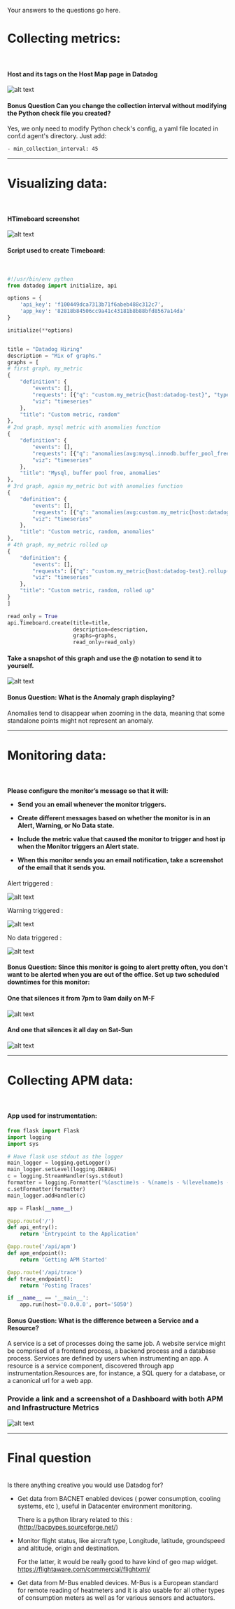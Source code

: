 Your answers to the questions go here.

<h1>Collecting metrics:</h1><br>

<h4>Host and its tags on the Host Map page in Datadog</h4>

![alt text](https://lh3.googleusercontent.com/gLfPsk9qtFoHbXBjhYvaCaRiTE8lttrL3FUYogAhoqHuGjBKTN51PbGlk4TpzyZdIdC440lEPb1u7yGju-QVARX-2jSxfnR4FkgmVoIwxTwHb_UuVpye-rl7C8x5HM2U0QgKfrBseYqu0sW7ANymBFoTIpZhQm__E7jH8mkNdkDYYcIR9zVHl6TNYZYro8zHbZQD5XyfVd3l2MrSmTwZxxNQTqwf9fEgk4cc1JJbNLeA7ciPL3KneVsd6L52N6nAjchWD301zO5ZnTnciRWV5bvdbnoU5ZD5xIqjE2GLHVubWmjw2SZzSnRxNc22lCl-RSjrbkVWS09nf6ldeLDovGte6vB3GKTm92Jc_-jPyJMQ-tzCJ3T9eWR2sB5ndso6Hf0Kbf1GB_x_7eFquxrxhWPjhOEsz6YvMz16GUFp27ZuTQB0wB0vd2TXwDzRBbF-DTiokcYBdToo39LRAveV1o4aU2Lelc5A7-4x7zLrlOqH4zJJafIKLbDRXWV-6EswPSPxvMmSh2NYArlqX0n0BUD1KaC8DGaR7lFJHRfyCir4dlDzPjFH7eE5UlbXP2KQ_wf2DcLyBcebdD4wL1FqCGC6OQj-z-_wUMvcA9eWUlxtlfkTkOnUp-5XIerOf4dwtFR9nS6U2FQmU38hPSCIKoqjF8QI0ekKDNyCMRfSAVAHzbkCiGeTZ7cv_nfuNm8W5Jq9muMENmcRsNMetA=w1514-h901-no-tmp.jpg "Host Map with tags screenshot")


<h4>Bonus Question Can you change the collection interval without modifying the Python check file you created?</h4>
Yes, we only need to modify Python check's config, a yaml file located in conf.d agent's directory. 
Just add:<br>

```- min_collection_interval: 45 ```

<hr>
<h1>Visualizing data:</h1><br>

<h4>HTimeboard screenshot</h4>

![alt text](https://lh3.googleusercontent.com/dg2zXs4JOmt-2r_A26o3K4K14qc6jmuyttfm-y0vLuShHO24dF8EURuYHbc7Ppulg2EFqPQBwupkm3WHywI_hipa2rm9y9RFDAUBxBps2eptseFut3W3rZFgkh_7PNZyfoIzplJKH4C_cSv6gvVO6ePtfeRDdSNKoF7thRnNkIIZVBn_cLErxE3HjFmfZ8rHMxtQ_dV6fPvu1-YnecX_rUm6KK2HtQ6Pv250zZbI4fHp6e030pFTONI93XlVthTr55cYI2cKBGBcrXKq54vpQ39wyuJHN-lm7o6mqweu5klc-qMyCO4Oz1F08fX92LO3dnmB9psYxwYC-IPjKAfNqf3K_Trn2hUUkQt43AJPAalLWaxTNzFLgPTCLtr4tmy2KDyh9gvXwnktmWzFk3P13aYZPGyRXtvks5WhTJRiO5jnEQ5n5juIKCtjaEuEmvx3v47BbfOzLUYVtpcrA1pBrniDKgIwO2VnEjNroVLOFCefWwXCPsnogBVgf5fGHME-YQLBosHr1u-jd0nAUbOqIabRHgmpjPfWlEVQ1G3KN-SPAt4CKbUHstLBEJpbUkAFO9qgwnjCAHKeW7wCh0ZAwLLomU7UuJ75MGcKwYPPALF7KIJB3An-QYf-w89lQTFFsyIJfTvkxV0ksEb40Z7t900EPHQduwpq1HuXLIETrQoVrsw75O5nlBbhqEqG1Mnsw6JY3TMkchoUDe_1QA=w1761-h611-no-tmp.jpg "Timeboard screenshot")

<h4>Script used to create Timeboard:</h4><br>

```python
#!/usr/bin/env python
from datadog import initialize, api

options = {
    'api_key': 'f100449dca7313b71f6abeb488c312c7',
    'app_key': '82818b84506cc9a41c43181b8b88bfd8567a14da'
}

initialize(**options)


title = "Datadog Hiring"
description = "Mix of graphs."
graphs = [
# first graph, my_metric
{
    "definition": {
        "events": [],
        "requests": [{"q": "custom.my_metric{host:datadog-test}", "type": "area"}],
        "viz": "timeseries"
    },
    "title": "Custom metric, random"
},
# 2nd graph, mysql metric with anomalies function
{
    "definition": {
        "events": [],
        "requests": [{"q": "anomalies(avg:mysql.innodb.buffer_pool_free{host:datadog-test}, 'basic', 2)"}],
        "viz": "timeseries"
    },
    "title": "Mysql, buffer pool free, anomalies"
},
# 3rd graph, again my_metric but with anomalies function
{
    "definition": {
        "events": [],
        "requests": [{"q": "anomalies(avg:custom.my_metric{host:datadog-test}, 'basic', 2)"}],
        "viz": "timeseries"
    },
    "title": "Custom metric, random, anomalies"
},
# 4th graph, my_metric rolled up
{
    "definition": {
        "events": [],
        "requests": [{"q": "custom.my_metric{host:datadog-test}.rollup(avg,3600)"}],
        "viz": "timeseries"
    },
    "title": "Custom metric, random, rolled up"
}
]

read_only = True
api.Timeboard.create(title=title,
                     description=description,
                     graphs=graphs,
                     read_only=read_only)
```
<h4>Take a snapshot of this graph and use the @ notation to send it to yourself.</h4>

![alt text](https://lh3.googleusercontent.com/zeBznAXleciYlxginvEYTBWfxWNRbvSLGznk7fsoOizJTg0rqAYfH7xk-MnDnuHkg0DYa69uiyN0wAFokQY4gb6hpbKuQsltb0ZcY1mYbkiT4VkM-WpubKqP9GrtvjG2zdB7RHLGKCZJ1oeglDdLIS7qqn3jdm80Xk4sKaAxkZ18gk0tQw6qyvONf0zzTVIvX9crh0qoHDBoSSy3iJANNm5X8gHitlOB94F5zwlq0oAlii4dQtzYVCWXjvGKNaF-XejjsMGyFWHSrFUrSVzs3axAXZfn01MJMRvvvAB7wnmi19-a4KtpyKS72okjogHXzhJBzJ8BFx3MXsexKooyWYEfvD96QrTawvqxQpWUsQYxreXuKFZNYgVT8AIl2DfYSnuqoT-vC4T1YTaHEbYP6Gm5bpubqElSL8AbWGHi7xf3yDrNEbXf3TCEzTTcOzqvyA1M_mq_-FIQwZ3jt660Mw4gJusJU8IHBMsWpiGiZtVcz5Kz_eBGgSSh4Jpij_z04qYEieLgfUsqUq0DfJB8IvsMNT9kes2Sqe1pqSJHmOz4Hc9sNxmUsFg5agJn_jP6JxBj04Qa4Ja80Mrbl0XJi6csBJyezmjX3hF8YogD4a8MMRavZFtt1MV3ZOtbCLaWlA6_HyNCmWQceBT1R775bboCnBy1wme9MW-4oBsABeUs-eAREATztQj4wuOyC4eO6RuSmJvaf76N9yRW9g=w707-h583-no-tmp.jpg "my_metric 5 min timeframe")

<h4>Bonus Question: What is the Anomaly graph displaying?</h4>
Anomalies tend to disappear when zooming in the data, meaning that some standalone points might not represent an anomaly.

<hr>
<h1>Monitoring data:</h1><br>

<h4>Please configure the monitor’s message so that it will:

 - Send you an email whenever the monitor triggers.

 - Create different messages based on whether the monitor is in an Alert, Warning, or No Data state.

 - Include the metric value that caused the monitor to trigger and host ip when the Monitor triggers an Alert state.

 - When this monitor sends you an email notification, take a screenshot of the email that it sends you.</h4>
 
 Alert triggered :
 
   ![alt text](https://lh3.googleusercontent.com/Svyf9W725SWKb3KItUQkab3tw_cQTlGIqLPMp7EWX164eS8vqRFwaU58DrJcRuyRO4BypvtGqk9cHyPqEyk18O78_6cgY4uyH17YZU7uUSQ7J8IPa2kCxCAcKzcBbV-W3vSL4WYKV_9aCpNKiAnWVmN0r8ix7Q1_5_rQN0lkHCXB_P2eiRPkmH1oQmSqrs5iMu1-o4wzSfiUeBS0q-KYM_DiAcGWuS7l8fNRGv4joKUz4lV-RVz2sZdYc7Qz6mEY65M6bVneF9Btktpcuo3LIAw5n80hMczyuxrnPdGHeRoQtCq7PvoUeqbCm2yX_RqrKBktnwWQ3OoSjqm8P6avPs0UwO3GIVXYo4NyWk5Bu5NbNNyeLhv9u5_DKHkvMfLIMCDjTtGnMtb04e3ltu6sib_TnnvE2impFblqbqSF-2RD0btW5RNJPxKm8D_9WhxnUu7WS7keFN46dFaYrGB0-mt-4-PHfnstw2S53MJJiML7ooGpIPR5d8GQxkwPLNGOg9VNqaHGB7gvIZhpQXTd79BzDK2bBxPpAZGt0B9Ax1kMMJ6pwsTq-Iq8G8JusTFy00SV_dFau3xKS0sM85mjCuNexINGa3mUoAG0mzxfQvZbNn02oKFbSFBOUEkCpWjn4rgHKUl5taPAR6QICacEpkMPtpww7DcjzRElwMLVbKUiu-UDRCeIv0wWtzofRi0Isk9q0RFwRvbQwFZ_SQ=w709-h736-no-tmp.jpg "my_metric monitor alert triggered")
   
Warning triggered :

![alt text](https://lh3.googleusercontent.com/PChcxHZYYp9mmjtI9IXXxwMxmzctlVMriSDOltuZE2P4En0hlxxfTxN1rd9ssaO2CYtuCt3resKUcXUxMgZDRLlKFgE7XQ7_yxCiTD-30IU1cdldYGittcFNvadpmul5OodkPi7S3R27Fs2aJ6XavD_Cy53UzsZRmAhLWjuqv6yFpUoP8nsDd2Hill24SBXzAFhyb_8MPjO31ZvI2sbJRw3PZ4pGYbZoAys9Qvw3zbBsO6FJfuMDzEXH-OFVdJxPsAQrnKDuB-qzHNwUgOUWXHdpzQTDKKR7U3Hs8GTtotdIdhxVuxDKCc_3dfc-RYYVD9Bop00ZgBr22jsz4EQVJhWukRWdRh8M29Jvz5M6MPix_dyc5dwiR-43YClj5GIM2UBUfgY2m6N_7VuMV2d_8z5WmR55f7dWNxYACC1HAVBNIW3Jcto4fFJJ9xolvklIklah5yMzskcUh9lkZvexTIaRwi8Wyaj_FHKXMxStv-0GmPevEiuWAYp4eZWzHsAVElExZBnCVfb73K2xF5eYVUy3En-3WK4WRHckLHqNdmqWoZn7rwHnn1Pgznh5grrHOsHUJ4YSjmL_Mr9T6UF6GE2ILFumVmG037Z7ktMXHaG729PW9LZJrHYPSc1Hgf18GOvYV94XB0KRw5oAYHG_cMUTlI64Zw2oo5cRGbCWwsq7RtrwIcO0OLezhc93Roi0CrUdjwQcQAWLUnn1dQ=w705-h731-no-tmp.jpg "my_metric monitor warning triggered")
   
 No data triggered :
 
   ![alt text](https://lh3.googleusercontent.com/LGhglkerLBch4uG_EBhZxVEASOlYde02KJqGP-1EZT-ysrDAAaXuuhVbaLBl7Dnwnr7P-SUAmUof0aEVoHLrJRNQBVPivhZrKOJJ7BxGHLrFXlm1gdmGX9UJoAwnyRPZD1uaKIIl3CTHspQ6wKM891G4InkNUWg30x0q12-eGD1qXo0_dyrTwfUV2JcORu8JIlL1HbKK9wrWd9IQ2u53Nyu4RJ_6UzSnVsg__VZv22uGn_i-ChkaP9QeyV7s3roPgq9nM52W4GUEvvYtFokvJYB2_d8n_m1jEzcoj0P86S9bHfYhCZXoG04i78kNGKBu31kMeVUYUxej25DhQgGrxjC1OLiMJfDMQqU3utaTWwODCN7MV9cj2jhh5U7rYN9bDnIvO9rhqTy48YeEQHXGTNC_FzQULAea-z49gVBeJtHs94yP_KvObxVWdKtUT6NUH5YpCDdFYU5CJXJYzJ8dgPQbNvok-qs_XYd4Qpe5ssjOr4XZdODL6-uPsSFyk3OH07e87SUEjEoBXU_WCX0I0mPG30AVQrNyQCw9vpyzCdqOu7notOA6lss1v6JiV4Fkmxekc6ecm2J1q4uZJ40MLGZOOqHbvZKB3lU696yPBogYidNrcTZCSs2axdggJ73d_dZJGYmBh1UEng54d51NVgx9Vxwn4WY1yvdkSbax9mfW-ekDcRKyzjO76TL2jyI9s_fkz6myetYmfM3ymw=w704-h533-no-tmp.jpg "my_metric monitor no data triggered")

<h4>Bonus Question: Since this monitor is going to alert pretty often, you don’t want to be alerted when you are out of the office. Set up two scheduled downtimes for this monitor:</h4>

   <h4>One that silences it from 7pm to 9am daily on M-F</h4>
   
   ![alt text](https://lh3.googleusercontent.com/MQIgW52Qm_F8dpzLPVs_xjlhfgO8vzKZVbsTSDpDU5cvUJ44rde-ClbsPL9u25PCbovKA8GDmClzUHk2p4D39sCtKWni_qCJohwkw4Qz23aVGAsuw50BNSqQBqMGmfZF4lsofaea-Dv7lU0p2p0qbf_VcR3vIoBdxRnsuGlbcwpHM2VALJ9KxfmLEdJbadNUG3mdmI84EAKQ9FKy_Wy9TkM5c7PINKx4WUewqZSNkTDoIPxUZ_L73MfG8yKUVD94aBICI3j-ceyo47GlTsyk_fDvOdvX6dd22R6aG0koKSss3bCATv8llWGSq_9HQSm7gC66nsw536xaRw6T-Yix3Sey8lpNb95ebZ5Av0xi_ezGUtrvLVNnNu2ZUxXvKe_X-cGXj2VN3GrjYF1EzHKbkvYddQtymTNi359cj9o9jmnZIE7PFYG4xTe4iqdvlSg1BQ-a3dgoiY1GF-KrjhGMMK2pxOBREFPbkuA8So-HFam3nTTgTtBx87NLmZ1W4YbcAmMyhim9Wft9T6SNCSn_K3jIqOxLDcRB1pyKvlSuBx5YzVnl9MJ-ZQc_vu5YPVHDxCra3c8OgHmR3_qkhpSeVchemDoIPzk3LRTw6MW1cUrtf8wY0LtGIVlC72Gzu737lkJNPqN-Tys9C5OtdkhDUGzNJd2DizcrZp_Wu78kOvDGeG7ElV9p319BlRzlVJTzm5r4vMbXjSyGFA4RrQ=w705-h408-no-tmp.jpg "my_metric monitor 1st scheduled downtime email notification")
   
   <h4>And one that silences it all day on Sat-Sun</h4>
   
   ![alt text](https://lh3.googleusercontent.com/G_dpIzs1okNkwbVxVMWA4Sr_75C06nNHPz4KsO3gm6QMgfj5XsCs4ao4RDLp8l19L8bgLJ3oD0Yhq3Y2bAw98vO_Kktmf6cKOE4wutqgtJ9nEn2H12auHGctmUM_fgq0miyWefOOThqXfSyh7svmp-AGC5B8R1Q-GzIj69icnH3xZHgrnHvJhJTkc-jz0aHt4k-CPUB1mPeTZ7kJXzVETNq8YaFhnrhZgJ8iV-_3HSZBwN1wKCVyJeE-p0QgiTMd786EDHXdorZznhfB9p4WF5nwVC2seQ3u5ofqaA7PsNTunAOLy8B6SI9CnO3gooWSk2Xzr5iC44DeexTR7mqBVL-zy7XzTAB9rnMV_oVDH7PD2JMU6Adn4GiZLdLI5rObzwJD-8FDKB6gIN3iK5_FXGgzh0esE5xxqZqUFh3vgTXdD2xCxBFGmqynUZ5GacLak-2m3YnM-Hr2oWbdXQ6u9J4AnqxCv21OCgOQbuoHEN-5d6ti2PNQLKNd9Tuc0nvzOKd5Pf0Q7OzwQ-IMVl3WrzGy-oQASTmqv7N7AB2L69yJwX7_TVEdUCgemMFAG5L3D_WCiq0RlY-w0kYUCT3pKqVjpjat24eyw8Z2JsBb_sMlCPTFGwc2zTiPfhzExKJNhXFhx9elrhyfaa3VGcUKnaCd_7wPt11DtfZCsHJzgzvWewJqDFdrna18ZdzvFN-a49BrUZqAEDSYOgeHDw=w708-h409-no-tmp.jpg "my_metric monitor 2nd scheduled downtime email notification")

<hr>
<h1>Collecting APM data:</h1><br>
<h4>App used for instrumentation:</h4>

```python
from flask import Flask
import logging
import sys

# Have flask use stdout as the logger
main_logger = logging.getLogger()
main_logger.setLevel(logging.DEBUG)
c = logging.StreamHandler(sys.stdout)
formatter = logging.Formatter('%(asctime)s - %(name)s - %(levelname)s - %(message)s')
c.setFormatter(formatter)
main_logger.addHandler(c)

app = Flask(__name__)

@app.route('/')
def api_entry():
    return 'Entrypoint to the Application'

@app.route('/api/apm')
def apm_endpoint():
    return 'Getting APM Started'

@app.route('/api/trace')
def trace_endpoint():
    return 'Posting Traces'

if __name__ == '__main__':
    app.run(host='0.0.0.0', port='5050')
```

<h4>Bonus Question: What is the difference between a Service and a Resource?</h4>

A service is a set of processes doing the same job. A website service might be comprised of a frontend process, a backend process and a database process. Services are defined by users when instrumenting an app.
A resource is a service component, discovered through app instrumentation.Resources are, for instance, a SQL query for a database, or a canonical url for a web app.

<h3>Provide a link and a screenshot of a Dashboard with both APM and Infrastructure Metrics</h3>

![alt text](https://lh3.googleusercontent.com/rWstc2pDUx9APhXybSKSpgnwCrqKbpjJ2oMO_lbPUWLa5etDJYw5rni4L_zpn_Siq0TAYvp5SEy3nZwxbay4FuB8O5jxehCdAR3aWLGQebV6YXCxygYs7UeZL9DbFb3Shnp9sh_qDYz8DUCv-8pIAkXGuv0j-SlP7GQt8L3eWk4WvtMrt1xGiWQzz36AP9IC8YJ-pZK0gsBfIGE_dsxLYpJT6G8CeV6ud81IA1OKMjf9H0W5KZvm0WB-DLIJi9kGXtP6QY1b31Lv2znbSQgN7Otfnyrq5UZ9J7SYFhpdvDBRrgEv_fCR_81A31u6EWK5V5zZdM-oVgb9KenpJL0JQIB3u-CAcEHm8DVNQPim3SzMoY967xydCywD29Z3lJRrlEGo5PmiHfngeR3jNU_GjvtJJxJmyI570lX_eM_eSzKKeJJPdzOivjFQgBucqA22VvkT26VdJzZD8V2CGbAWF9_eWgmVYU7UKPJ_EzvzeAinsnPiJ0MxrV20eOodW8Og11Wq5RRUp1qUHvtI7smF8P8InZ6HSwUneqiXmzGPDuPoVmap0g85uEZ_h5eBJCt6enBGwKjnJY_oPTTubaEu_7LjwfOOi-N5zwFhy0N5ZraXh-mqoeTrCZCvUcim5UKSjC5mL_XmbiWjV2JbR1Vfe5gIoS-R3ikGfDKqByTIunaaIETntqIOI77FCFYkms2v-uHBSoyp59UGdtg6_A=w1745-h887-no-tmp.jpg "APM and infrastructure metrics")

<hr>
<h1>Final question</h1><br>
Is there anything creative you would use Datadog for?
 
- Get data from BACNET enabled devices ( power consumption, cooling systems, etc ), useful in Datacenter environment monitoring.

  There is a python library related to this : (http://bacpypes.sourceforge.net/)
  
-  Monitor flight status, like aircraft type, Longitude, latitude, groundspeed and altitude, origin and destination.

   For the latter, it would be really good to have kind of geo map widget.
   https://flightaware.com/commercial/flightxml/

- Get data from M-Bus enabled devices. M-Bus is a European standard for remote reading of heatmeters and it is also usable for all other types of consumption meters as well as for various sensors and actuators.
